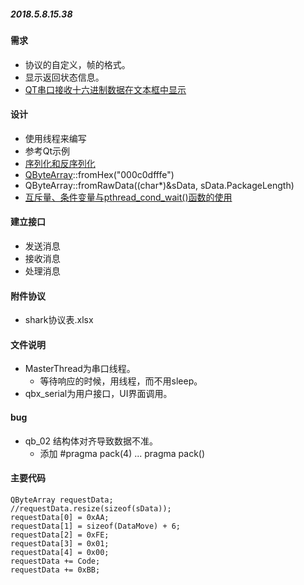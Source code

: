 ﻿##### 2018.5.8.15.38

#### 需求
* 协议的自定义，帧的格式。
* 显示返回状态信息。
* [QT串口接收十六进制数据在文本框中显示](https://blog.csdn.net/wingWC/article/details/72842504)
#### 设计
* 使用线程来编写
* 参考Qt示例
* [序列化和反序列化](https://blog.csdn.net/yj540993866/article/details/48367139)
* [QByteArray](http://doc.qt.io/qt-5.9/qbytearray.html)::fromHex("000c0dfffe")
* QByteArray::fromRawData((char*)&sData, sData.PackageLength)
* [互斥量、条件变量与pthread_cond_wait()函数的使用](https://www.cnblogs.com/cyyljw/p/7015774.html)
#### 建立接口
* 发送消息
* 接收消息
* 处理消息 

#### 附件协议
* shark协议表.xlsx

#### 文件说明
- MasterThread为串口线程。
  - 等待响应的时候，用线程，而不用sleep。  
- qbx_serial为用户接口，UI界面调用。
#### bug
- qb_02 结构体对齐导致数据不准。
  - 添加 #pragma pack(4) ... pragma pack()

#### 主要代码
```
QByteArray requestData;
//requestData.resize(sizeof(sData));
requestData[0] = 0xAA;
requestData[1] = sizeof(DataMove) + 6;
requestData[2] = 0xFE;
requestData[3] = 0x01;
requestData[4] = 0x00;
requestData += Code;
requestData += 0xBB;
```